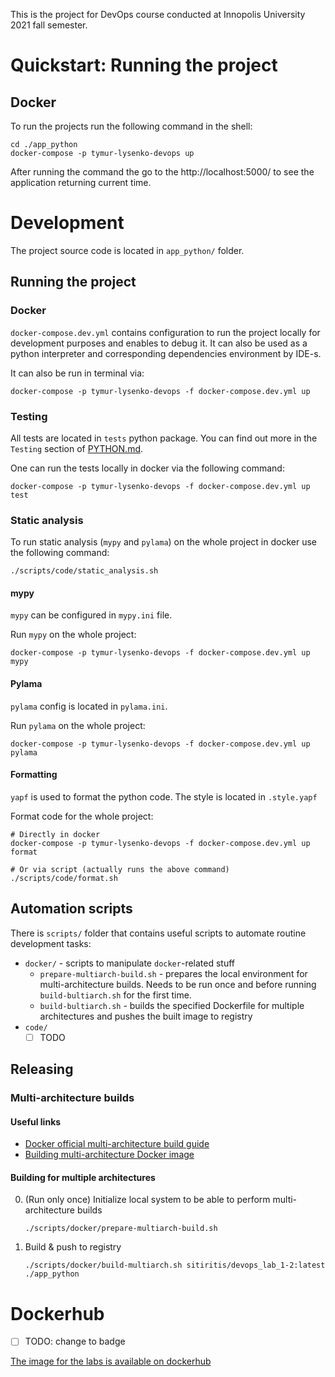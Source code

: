 This is the project for DevOps course conducted at Innopolis University 2021 fall semester.

# Quickstart: Running the project

## Docker

To run the projects run the following command in the shell:

```shell
cd ./app_python
docker-compose -p tymur-lysenko-devops up
```

After running the command the go to the http://localhost:5000/ to see the application returning current time.

# Development

The project source code is located in `app_python/` folder. 

## Running the project

### Docker

`docker-compose.dev.yml` contains configuration to run the project locally for development purposes and enables to debug it. It can also be used as a python interpreter and corresponding dependencies environment by IDE-s.

It can also be run in terminal via:

```shell
docker-compose -p tymur-lysenko-devops -f docker-compose.dev.yml up
```

### Testing

All tests are located in `tests` python package. You can find out more in the `Testing` section of [PYTHON.md](app_python/PYTHON.md).

One can run the tests locally in docker via the following command:

```shell
docker-compose -p tymur-lysenko-devops -f docker-compose.dev.yml up test 
```

### Static analysis

To run static analysis (`mypy` and `pylama`) on the whole project in docker use the following command:

```shell
./scripts/code/static_analysis.sh
```

#### mypy

`mypy` can be configured in `mypy.ini` file.

Run `mypy` on the whole project:

```shell
docker-compose -p tymur-lysenko-devops -f docker-compose.dev.yml up mypy
```

#### Pylama

`pylama` config is located in `pylama.ini`.

Run `pylama` on the whole project:

```shell
docker-compose -p tymur-lysenko-devops -f docker-compose.dev.yml up pylama
```

#### Formatting

`yapf` is used to format the python code. The style is located in `.style.yapf`

Format code for the whole project:

```shell
# Directly in docker
docker-compose -p tymur-lysenko-devops -f docker-compose.dev.yml up format

# Or via script (actually runs the above command)
./scripts/code/format.sh
```

## Automation scripts

There is `scripts/` folder that contains useful scripts to automate routine development tasks:

- `docker/` - scripts to manipulate `docker`-related stuff
  - `prepare-multiarch-build.sh` - prepares the local environment for multi-architecture builds. Needs to be run once and before running `build-bultiarch.sh` for the first time.
  - `build-bultiarch.sh` - builds the specified Dockerfile for multiple architectures and pushes the built image to registry
- `code/`
  - [ ] TODO

## Releasing

### Multi-architecture builds 

#### Useful links

- [Docker official multi-architecture build guide](https://docs.docker.com/desktop/multi-arch/)
- [Building multi-architecture Docker image](https://www.smartling.com/resources/product/building-multi-architecture-docker-images-on-arm-64-bit-aws-graviton2/)

#### Building for multiple architectures

0. (Run only once) Initialize local system to be able to perform multi-architecture builds
   ```shell
   ./scripts/docker/prepare-multiarch-build.sh
   ```
1. Build & push to registry
   ```shell
   ./scripts/docker/build-multiarch.sh sitiritis/devops_lab_1-2:latest ./app_python
   ```


# Dockerhub

- [ ] TODO: change to badge

[The image for the labs is available on dockerhub](https://hub.docker.com/r/sitiritis/devops_lab_1-2)
